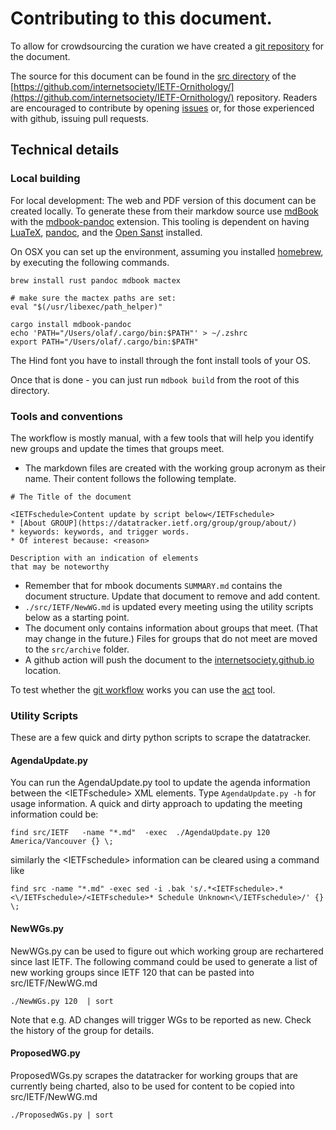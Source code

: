 # Contributing to this document.

To allow for crowdsourcing the curation we have created a [git repository](https://github.com/internetsociety/IETF-Ornithology/) for the document.

The source for this document can be found in the [src directory](https://github.com/InternetSociety/IETF-Ornithology/tree/main/src) of the 
[https://github.com/internetsociety/IETF-Ornithology/](https://github.com/internetsociety/IETF-Ornithology/) repository. Readers are encouraged to contribute by opening [issues](https://github.com/InternetSociety/IETF-Ornithology/issues) or, for those experienced with github, issuing pull requests.


## Technical details
### Local building

For local development: The web and PDF version of this document can be created locally. To generate these from their markdow source use [mdBook](https://rust-lang.github.io/mdBook/cli/init.html) with the [mdbook-pandoc](https://github.com/max-heller/mdbook-pandoc) extension. This tooling is dependent on having [LuaTeX](https://www.luatex.org/), [pandoc](https://pandoc.org/), and the [Open Sanst](https://fonts.google.com/specimen/Open+Sans) installed. 

On OSX you can set up the environment, assuming you installed [homebrew](https://brew.sh/), by executing the following commands.

``` 
brew install rust pandoc mdbook mactex

# make sure the mactex paths are set:
eval "$(/usr/libexec/path_helper)"

cargo install mdbook-pandoc
echo 'PATH="/Users/olaf/.cargo/bin:$PATH"' > ~/.zshrc 
export PATH="/Users/olaf/.cargo/bin:$PATH"

```

The Hind font you have to install through the font install tools of your OS.

Once that is done - you can just run ```mdbook build``` from the root of this directory.


### Tools and conventions

The workflow is mostly manual, with a few tools that will help you identify new groups and  update the times that groups meet. 


* The markdown files are created with the working group acronym as their name. Their content follows the following template.
```
# The Title of the document

<IETFschedule>Content update by script below</IETFschedule>
* [About GROUP](https://datatracker.ietf.org/group/group/about/)
* keywords: keywords, and trigger words.
* Of interest because: <reason>

Description with an indication of elements 
that may be noteworthy
```




* Remember that for mbook documents `SUMMARY.md` contains the  document structure. Update that document to remove and add content. 
* `./src/IETF/NewWG.md` is updated every meeting using the utility scripts below as a starting point.
* The document only contains information about groups that meet. (That may change in the future.) Files for groups that do not meet are moved to the `src/archive` folder.
* A github action will push the document to the [internetsociety.github.io](https://internetsociety.github.io/IETF-Ornithology/) location.


To test whether the [git workflow](.github/workflows/mdbook.yml) works you can use the [act](https://github.com/nektos/act) tool.

### Utility Scripts

These are a few quick and dirty python scripts to scrape the datatracker.

#### AgendaUpdate.py

You can run the AgendaUpdate.py tool to update the agenda information between the &lt;IETFschedule&gt; XML elements. Type `AgendaUpdate.py -h` for usage information. A quick and dirty approach to updating the meeting information could be:

`find src/IETF   -name "*.md"  -exec  ./AgendaUpdate.py 120 America/Vancouver {} \;`

similarly the  &lt;IETFschedule&gt; information can be cleared using a command like

`find src -name "*.md" -exec sed -i .bak 's/.*<IETFschedule>.*<\/IETFschedule>/<IETFschedule>* Schedule Unknown<\/IETFschedule>/' {} \;`

#### NewWGs.py

NewWGs.py can be used to figure out which working group are rechartered since last IETF. The following command could be used to generate a list of new working groups since IETF 120 that can be pasted into src/IETF/NewWG.md 


`./NewWGs.py 120  | sort ` 

Note that e.g. AD changes will trigger WGs to be reported as new. Check the history of the group for details.

#### ProposedWG.py

ProposedWGs.py scrapes the datatracker for working groups that are currently being charted, also to be used for content to be copied into src/IETF/NewWG.md

`./ProposedWGs.py | sort `

